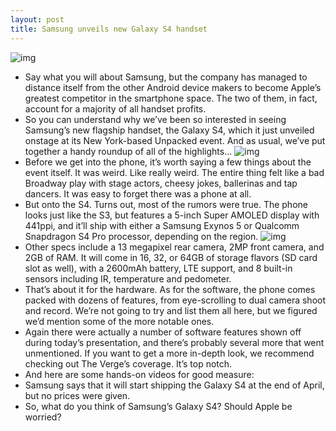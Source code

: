 ```yaml
---
layout: post
title: Samsung unveils new Galaxy S4 handset
---
```

![img](http://media.idownloadblog.com/wp-content/uploads/2013/03/galaxy-s4-1-.jpg)
* Say what you will about Samsung, but the company has managed to distance itself from the other Android device makers to become Apple’s greatest competitor in the smartphone space. The two of them, in fact, account for a majority of all handset profits.
* So you can understand why we’ve been so interested in seeing Samsung’s new flagship handset, the Galaxy S4, which it just unveiled onstage at its New York-based Unpacked event. And as usual, we’ve put together a handy roundup of all of the highlights…
![img](http://media.idownloadblog.com/wp-content/uploads/2013/03/galaxy-s4-2.jpg)
* Before we get into the phone, it’s worth saying a few things about the event itself. It was weird. Like really weird. The entire thing felt like a bad Broadway play with stage actors, cheesy jokes, ballerinas and tap dancers. It was easy to forget there was a phone at all.
* But onto the S4. Turns out, most of the rumors were true. The phone looks just like the S3, but features a 5-inch Super AMOLED display with 441ppi, and it’ll ship with either a Samsung Exynos 5 or Qualcomm Snapdragon S4 Pro processor, depending on the region.
![img](http://media.idownloadblog.com/wp-content/uploads/2013/03/galaxy-s4-3.jpg)
* Other specs include a 13 megapixel rear camera, 2MP front camera, and 2GB of RAM. It will come in 16, 32, or 64GB of storage flavors (SD card slot as well), with a 2600mAh battery, LTE support, and 8 built-in sensors including IR, temperature and pedometer.
* That’s about it for the hardware. As for the software, the phone comes packed with dozens of features, from eye-scrolling to dual camera shoot and record. We’re not going to try and list them all here, but we figured we’d mention some of the more notable ones.
* Again there were actually a number of software features shown off during today’s presentation, and there’s probably several more that went unmentioned. If you want to get a more in-depth look, we recommend checking out The Verge’s coverage. It’s top notch.
* And here are some hands-on videos for good measure:
* Samsung says that it will start shipping the Galaxy S4 at the end of April, but no prices were given.
* So, what do you think of Samsung’s Galaxy S4? Should Apple be worried?

